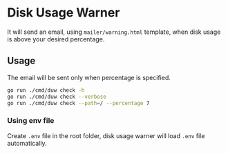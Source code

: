 # Disk Usage Warner
It will send an email, using `mailer/warning.html` template, when disk usage is above your desired percentage.

## Usage
The email will be sent only when percentage is specified.
```bash
go run ./cmd/duw check -h
go run ./cmd/duw check --verbose
go run ./cmd/duw check --path=/ --percentage 7
```
### Using env file
Create `.env` file in the root folder, disk usage warner will load `.env` file automatically.
